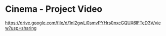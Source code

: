# Cinema - Project Video
https://drive.google.com/file/d/1nI2gwLi0smvPYHrs0nxcGQUX6lFTeD3V/view?usp=sharing

